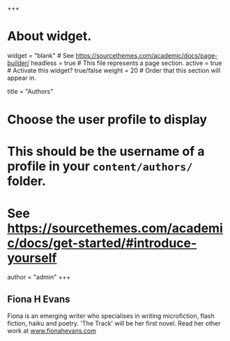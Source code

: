 +++
# About widget.
widget = "blank"  # See https://sourcethemes.com/academic/docs/page-builder/
headless = true  # This file represents a page section.
active = true  # Activate this widget? true/false
weight = 20  # Order that this section will appear in.

title = "Authors"

# Choose the user profile to display
# This should be the username of a profile in your `content/authors/` folder.
# See https://sourcethemes.com/academic/docs/get-started/#introduce-yourself
author = "admin"
+++

## Fiona H Evans

Fiona is an emerging writer who specialises in writing microfiction, flash fiction, haiku and poetry. 'The Track' will be her first novel. Read her other work at  <a href="https://www.fionahevans.com"> www.fionahevans.com</a>
